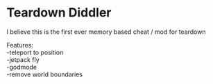 # Teardown Diddler
I believe this is the first ever memory based cheat / mod for teardown

Features:  
-teleport to position  
-jetpack fly  
-godmode  
-remove world boundaries  
